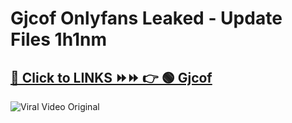 
 # Gjcof Onlyfans Leaked - Update Files 1h1nm

## <h2><a href="https://clipsfans.com/Gjcof&ref=git">🔗 Click to LINKS ⏩⏩ 👉 🟢 Gjcof </a></h2>

<a href="https://clipsfans.com/Gjcof&ref=git" rel="nofollow" data-target="animated-image.originalLink"><img src="https://i.ibb.co.com/xMMVF88/686577567.gif" alt="Viral Video Original" style="max-width: 100%; display: inline-block;" data-target="animated-image.originalImage"></a>

